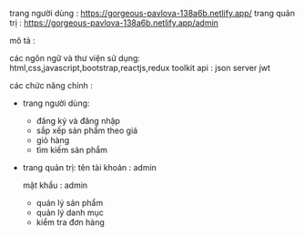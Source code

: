 
trang người dùng : https://gorgeous-pavlova-138a6b.netlify.app/
trang quản trị : https://gorgeous-pavlova-138a6b.netlify.app/admin


mô tả : 

các ngôn ngữ và thư viện sử dụng: html,css,javascript,bootstrap,reactjs,redux toolkit
api : json server jwt 



các chức năng chính : 


- trang người dùng:

    - đăng ký và đăng nhập
    - sắp xếp sản phẩm theo giá
    - giỏ hàng
    - tìm kiếm sản phẩm




- trang quản trị:
    tên tài khoản : admin
    
    mật khẩu : admin
  
    - quản lý sản phẩm
    - quản lý danh mục
    - kiểm tra đơn hàng

